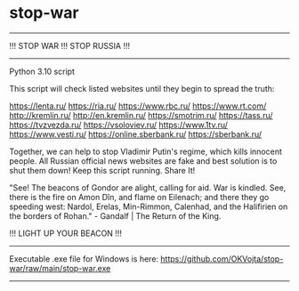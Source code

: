 # stop-war
**************************************
!!! STOP WAR !!! STOP RUSSIA !!!
**************************************
Python 3.10 script

This script will check listed websites until they begin to spread the truth:

https://lenta.ru/
https://ria.ru/
https://www.rbc.ru/
https://www.rt.com/
http://kremlin.ru/
http://en.kremlin.ru/
https://smotrim.ru/
https://tass.ru/
https://tvzvezda.ru/
https://vsoloviev.ru/
https://www.1tv.ru/
https://www.vesti.ru/
https://online.sberbank.ru/
https://sberbank.ru/

Together, we can help to stop Vladimir Putin's regime, which kills innocent people. All Russian official news websites are fake and best solution is to shut them down!
Keep this script running. Share It!

"See! The beacons of Gondor are alight, calling for aid. War is kindled. See, there is the fire on Amon Dîn, and flame on Eilenach; and there they go speeding west: Nardol, Erelas, Min-Rimmon, Calenhad, and the Halifirien on the borders of Rohan." - Gandalf | The Return of the King.

!!! LIGHT UP YOUR BEACON !!!

*************************************************************
Executable .exe file for Windows is here: https://github.com/OKVojta/stop-war/raw/main/stop-war.exe
*************************************************************
